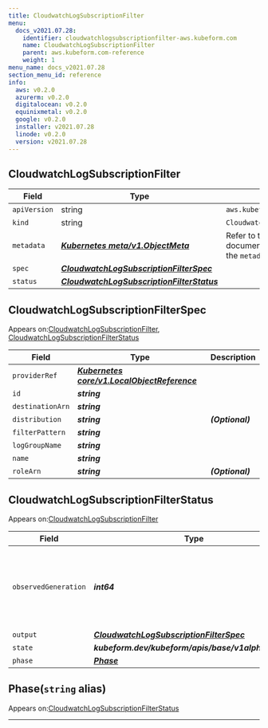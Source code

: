 ```yaml
---
title: CloudwatchLogSubscriptionFilter
menu:
  docs_v2021.07.28:
    identifier: cloudwatchlogsubscriptionfilter-aws.kubeform.com
    name: CloudwatchLogSubscriptionFilter
    parent: aws.kubeform.com-reference
    weight: 1
menu_name: docs_v2021.07.28
section_menu_id: reference
info:
  aws: v0.2.0
  azurerm: v0.2.0
  digitalocean: v0.2.0
  equinixmetal: v0.2.0
  google: v0.2.0
  installer: v2021.07.28
  linode: v0.2.0
  version: v2021.07.28
---
```


## CloudwatchLogSubscriptionFilter
| Field | Type | Description |
| ------ | ----- | ----------- |
| `apiVersion` | string | `aws.kubeform.com/v1alpha1` |
|    `kind` | string | `CloudwatchLogSubscriptionFilter` |
| `metadata` | ***[Kubernetes meta/v1.ObjectMeta](https://v1-18.docs.kubernetes.io/docs/reference/generated/kubernetes-api/v1.18/#objectmeta-v1-meta)***|Refer to the Kubernetes API documentation for the fields of the `metadata` field.|
| `spec` | ***[CloudwatchLogSubscriptionFilterSpec](#cloudwatchlogsubscriptionfilterspec)***||
| `status` | ***[CloudwatchLogSubscriptionFilterStatus](#cloudwatchlogsubscriptionfilterstatus)***||
## CloudwatchLogSubscriptionFilterSpec

Appears on:[CloudwatchLogSubscriptionFilter](#cloudwatchlogsubscriptionfilter), [CloudwatchLogSubscriptionFilterStatus](#cloudwatchlogsubscriptionfilterstatus)

| Field | Type | Description |
| ------ | ----- | ----------- |
| `providerRef` | ***[Kubernetes core/v1.LocalObjectReference](https://v1-18.docs.kubernetes.io/docs/reference/generated/kubernetes-api/v1.18/#localobjectreference-v1-core)***||
| `id` | ***string***||
| `destinationArn` | ***string***||
| `distribution` | ***string***| ***(Optional)*** |
| `filterPattern` | ***string***||
| `logGroupName` | ***string***||
| `name` | ***string***||
| `roleArn` | ***string***| ***(Optional)*** |
## CloudwatchLogSubscriptionFilterStatus

Appears on:[CloudwatchLogSubscriptionFilter](#cloudwatchlogsubscriptionfilter)

| Field | Type | Description |
| ------ | ----- | ----------- |
| `observedGeneration` | ***int64***| ***(Optional)*** Resource generation, which is updated on mutation by the API Server.|
| `output` | ***[CloudwatchLogSubscriptionFilterSpec](#cloudwatchlogsubscriptionfilterspec)***| ***(Optional)*** |
| `state` | ***kubeform.dev/kubeform/apis/base/v1alpha1.State***| ***(Optional)*** |
| `phase` | ***[Phase](#phase)***| ***(Optional)*** |
## Phase(`string` alias)

Appears on:[CloudwatchLogSubscriptionFilterStatus](#cloudwatchlogsubscriptionfilterstatus)

---
